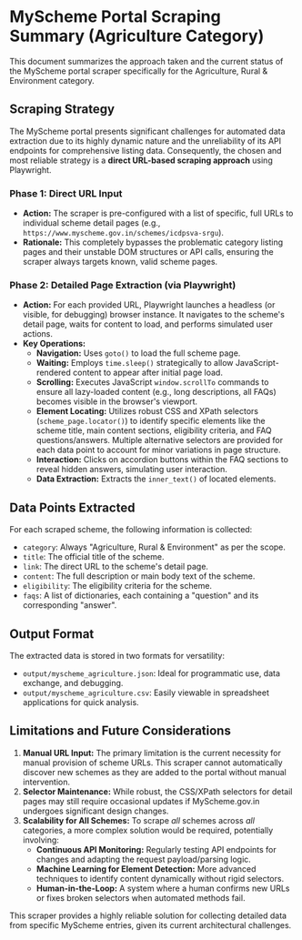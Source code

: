# MyScheme Portal Scraping Summary (Agriculture Category)

This document summarizes the approach taken and the current status of the MyScheme portal scraper specifically for the Agriculture, Rural & Environment category.

## Scraping Strategy

The MyScheme portal presents significant challenges for automated data extraction due to its highly dynamic nature and the unreliability of its API endpoints for comprehensive listing data. Consequently, the chosen and most reliable strategy is a **direct URL-based scraping approach** using Playwright.

### Phase 1: Direct URL Input
- **Action:** The scraper is pre-configured with a list of specific, full URLs to individual scheme detail pages (e.g., `https://www.myscheme.gov.in/schemes/icdpsva-srgu`).
- **Rationale:** This completely bypasses the problematic category listing pages and their unstable DOM structures or API calls, ensuring the scraper always targets known, valid scheme pages.

### Phase 2: Detailed Page Extraction (via Playwright)
- **Action:** For each provided URL, Playwright launches a headless (or visible, for debugging) browser instance. It navigates to the scheme's detail page, waits for content to load, and performs simulated user actions.
- **Key Operations:**
    - **Navigation:** Uses `goto()` to load the full scheme page.
    - **Waiting:** Employs `time.sleep()` strategically to allow JavaScript-rendered content to appear after initial page load.
    - **Scrolling:** Executes JavaScript `window.scrollTo` commands to ensure all lazy-loaded content (e.g., long descriptions, all FAQs) becomes visible in the browser's viewport.
    - **Element Locating:** Utilizes robust CSS and XPath selectors (`scheme_page.locator()`) to identify specific elements like the scheme title, main content sections, eligibility criteria, and FAQ questions/answers. Multiple alternative selectors are provided for each data point to account for minor variations in page structure.
    - **Interaction:** Clicks on accordion buttons within the FAQ sections to reveal hidden answers, simulating user interaction.
    - **Data Extraction:** Extracts the `inner_text()` of located elements.

## Data Points Extracted

For each scraped scheme, the following information is collected:

-   `category`: Always "Agriculture, Rural & Environment" as per the scope.
-   `title`: The official title of the scheme.
-   `link`: The direct URL to the scheme's detail page.
-   `content`: The full description or main body text of the scheme.
-   `eligibility`: The eligibility criteria for the scheme.
-   `faqs`: A list of dictionaries, each containing a "question" and its corresponding "answer".

## Output Format

The extracted data is stored in two formats for versatility:

-   `output/myscheme_agriculture.json`: Ideal for programmatic use, data exchange, and debugging.
-   `output/myscheme_agriculture.csv`: Easily viewable in spreadsheet applications for quick analysis.

## Limitations and Future Considerations

1.  **Manual URL Input:** The primary limitation is the current necessity for manual provision of scheme URLs. This scraper cannot automatically discover new schemes as they are added to the portal without manual intervention.
2.  **Selector Maintenance:** While robust, the CSS/XPath selectors for detail pages may still require occasional updates if MyScheme.gov.in undergoes significant design changes.
3.  **Scalability for All Schemes:** To scrape *all* schemes across *all* categories, a more complex solution would be required, potentially involving:
    * **Continuous API Monitoring:** Regularly testing API endpoints for changes and adapting the request payload/parsing logic.
    * **Machine Learning for Element Detection:** More advanced techniques to identify content dynamically without rigid selectors.
    * **Human-in-the-Loop:** A system where a human confirms new URLs or fixes broken selectors when automated methods fail.

This scraper provides a highly reliable solution for collecting detailed data from specific MyScheme entries, given its current architectural challenges.